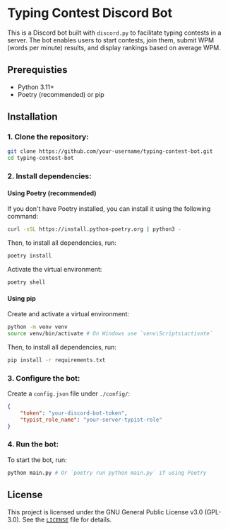 # Typing Contest Discord Bot

This is a Discord bot built with `discord.py` to facilitate typing contests in a server. The bot enables users to start contests, join them, submit WPM (words per minute) results, and display rankings based on average WPM.


## Prerequisties

- Python 3.11+
- Poetry (recommended) or pip

## Installation


### 1. Clone the repository:

```sh
git clone https://github.com/your-username/typing-contest-bot.git
cd typing-contest-bot
```

### 2. Install dependencies:

#### Using Poetry (recommended)

If you don't have Poetry installed, you can install it using the following command:

```sh
curl -sSL https://install.python-poetry.org | python3 -
```

Then, to install all dependencies, run:

```sh
poetry install
```

Activate the virtual environment:

```sh
poetry shell
```

#### Using pip

Create and activate a virtual environment:

```sh
python -m venv venv
source venv/bin/activate # On Windows use `venv\Scripts\activate`
```

Then, to install all dependencies, run:

```sh
pip install -r requirements.txt
```

### 3. Configure the bot:

Create a `config.json` file under `./config/`:

```json
{
    "token": "your-discord-bot-token",
    "typist_role_name": "your-server-typist-role"
}
```

### 4. Run the bot:

To start the bot, run:

```sh
python main.py # Or `poetry run python main.py` if using Poetry
```

## License

This project is licensed under the GNU General Public License v3.0 (GPL-3.0). See the [`LICENSE`](./LICENSE) file for details.

